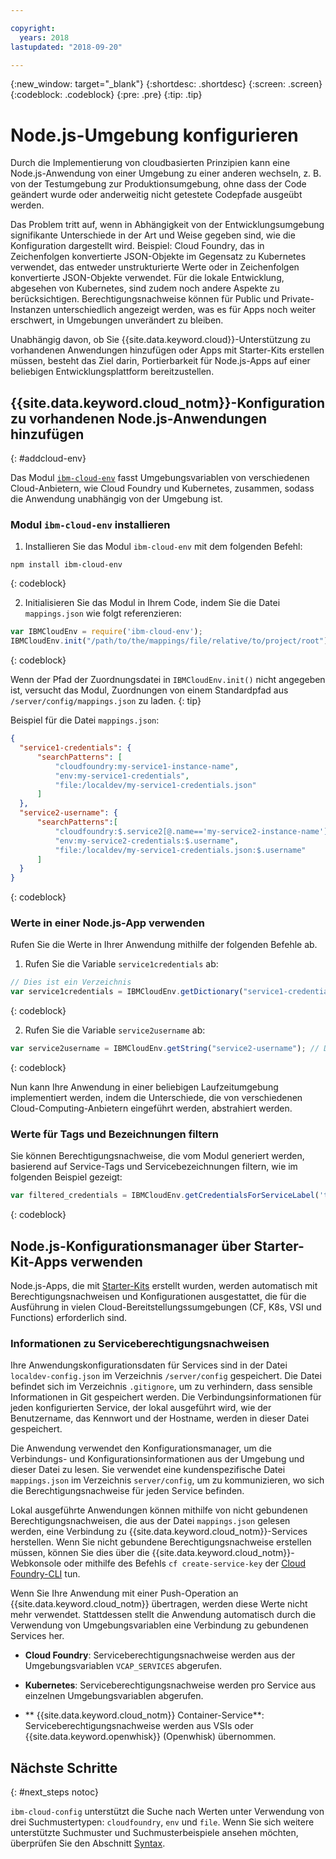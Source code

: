 ```yaml
---

copyright:
  years: 2018
lastupdated: "2018-09-20"

---
```

{:new_window: target="_blank"}
{:shortdesc: .shortdesc}
{:screen: .screen}
{:codeblock: .codeblock}
{:pre: .pre}
{:tip: .tip}

# Node.js-Umgebung konfigurieren

Durch die Implementierung von cloudbasierten Prinzipien kann eine Node.js-Anwendung von einer Umgebung zu einer anderen wechseln, z. B. von der Testumgebung zur Produktionsumgebung, ohne dass der Code geändert wurde oder anderweitig nicht getestete Codepfade ausgeübt werden.

Das Problem tritt auf, wenn in Abhängigkeit von der Entwicklungsumgebung signifikante Unterschiede in der Art und Weise gegeben sind, wie die Konfiguration dargestellt wird. Beispiel: Cloud Foundry, das in Zeichenfolgen konvertierte JSON-Objekte im Gegensatz zu Kubernetes verwendet, das entweder unstrukturierte Werte oder in Zeichenfolgen konvertierte JSON-Objekte verwendet. Für die lokale Entwicklung, abgesehen von Kubernetes, sind zudem noch andere Aspekte zu berücksichtigen. Berechtigungsnachweise können für Public und Private-Instanzen unterschiedlich angezeigt werden, was es für Apps noch weiter erschwert, in Umgebungen unverändert zu bleiben.

Unabhängig davon, ob Sie {{site.data.keyword.cloud}}-Unterstützung zu vorhandenen Anwendungen hinzufügen oder Apps mit Starter-Kits erstellen müssen, besteht das Ziel darin, Portierbarkeit für Node.js-Apps auf einer beliebigen Entwicklungsplattform bereitzustellen.

## {{site.data.keyword.cloud_notm}}-Konfiguration zu vorhandenen Node.js-Anwendungen hinzufügen
{: #addcloud-env}

Das Modul [`ibm-cloud-env`](https://github.com/ibm-developer/ibm-cloud-env) fasst Umgebungsvariablen von verschiedenen Cloud-Anbietern, wie Cloud Foundry und Kubernetes, zusammen, sodass die Anwendung unabhängig von der Umgebung ist.

### Modul `ibm-cloud-env` installieren
1. Installieren Sie das Modul `ibm-cloud-env` mit dem folgenden Befehl:
  ```
  npm install ibm-cloud-env
  ```
  {: codeblock}

2. Initialisieren Sie das Modul in Ihrem Code, indem Sie die Datei `mappings.json` wie folgt referenzieren:
  ```js
  var IBMCloudEnv = require('ibm-cloud-env');
  IBMCloudEnv.init("/path/to/the/mappings/file/relative/to/project/root");
  ```
  {: codeblock}

  Wenn der Pfad der Zuordnungsdatei in `IBMCloudEnv.init()` nicht angegeben ist, versucht das Modul, Zuordnungen von einem Standardpfad aus `/server/config/mappings.json` zu laden.
  {: tip}

  Beispiel für die Datei `mappings.json`:
  ```json
  {
    "service1-credentials": {
        "searchPatterns": [
            "cloudfoundry:my-service1-instance-name", 
            "env:my-service1-credentials", 
            "file:/localdev/my-service1-credentials.json" 
        ]
    },
    "service2-username": {
        "searchPatterns":[
            "cloudfoundry:$.service2[@.name=='my-service2-instance-name'].credentials.username",
            "env:my-service2-credentials:$.username",
            "file:/localdev/my-service1-credentials.json:$.username" 
        ]
    }
  }
  ```
  {: codeblock}

### Werte in einer Node.js-App verwenden
Rufen Sie die Werte in Ihrer Anwendung mithilfe der folgenden Befehle ab.

1. Rufen Sie die Variable `service1credentials` ab:
  ```js
  // Dies ist ein Verzeichnis
  var service1credentials = IBMCloudEnv.getDictionary("service1-credentials");
  ```
  {: codeblock}

2. Rufen Sie die Variable `service2username` ab:
  ```js
  var service2username = IBMCloudEnv.getString("service2-username"); // Dies ist eine Zeichenfolge
  ```
  {: codeblock}

Nun kann Ihre Anwendung in einer beliebigen Laufzeitumgebung implementiert werden, indem die Unterschiede, die von verschiedenen Cloud-Computing-Anbietern eingeführt werden, abstrahiert werden.

### Werte für Tags und Bezeichnungen filtern
Sie können Berechtigungsnachweise, die vom Modul generiert werden, basierend auf Service-Tags und Servicebezeichnungen filtern, wie im folgenden Beispiel gezeigt:
```js
var filtered_credentials = IBMCloudEnv.getCredentialsForServiceLabel('tag', 'label', credentials)); // Gibt eine JSON mit Berechtigungsnachweisen für den angegebenen Service-Tag und die Bezeichnung zurück
```
{: codeblock}

## Node.js-Konfigurationsmanager über Starter-Kit-Apps verwenden

Node.js-Apps, die mit [Starter-Kits](https://console.bluemix.net/developer/appservice/starter-kits/) erstellt wurden, werden automatisch mit Berechtigungsnachweisen und Konfigurationen ausgestattet, die für die Ausführung in vielen Cloud-Bereitstellungssumgebungen (CF, K8s, VSI und Functions) erforderlich sind.

### Informationen zu Serviceberechtigungsnachweisen

Ihre Anwendungskonfigurationsdaten für Services sind in der Datei `localdev-config.json` im Verzeichnis `/server/config` gespeichert. Die Datei befindet sich im Verzeichnis `.gitignore`, um zu verhindern, dass sensible Informationen in Git gespeichert werden. Die Verbindungsinformationen für jeden konfigurierten Service, der lokal ausgeführt wird, wie der Benutzername, das Kennwort und der Hostname, werden in dieser Datei gespeichert.

Die Anwendung verwendet den Konfigurationsmanager, um die Verbindungs- und Konfigurationsinformationen aus der Umgebung und dieser Datei zu lesen. Sie verwendet eine kundenspezifische Datei `mappings.json` im Verzeichnis `server/config`, um zu kommunizieren, wo sich die Berechtigungsnachweise für jeden Service befinden.

Lokal ausgeführte Anwendungen können mithilfe von nicht gebundenen Berechtigungsnachweisen, die aus der Datei `mappings.json` gelesen werden, eine Verbindung zu {{site.data.keyword.cloud_notm}}-Services herstellen. Wenn Sie nicht gebundene Berechtigungsnachweise erstellen müssen, können Sie dies über die {{site.data.keyword.cloud_notm}}-Webkonsole oder mithilfe des Befehls `cf create-service-key` der [Cloud Foundry-CLI](https://docs.cloudfoundry.org/cf-cli/) tun.

Wenn Sie Ihre Anwendung mit einer Push-Operation an {{site.data.keyword.cloud_notm}} übertragen, werden diese Werte nicht mehr verwendet. Stattdessen stellt die Anwendung automatisch durch die Verwendung von Umgebungsvariablen eine Verbindung zu gebundenen Services her.

* **Cloud Foundry**: Serviceberechtigungsnachweise werden aus der Umgebungsvariablen `VCAP_SERVICES` abgerufen.

* **Kubernetes**: Serviceberechtigungsnachweise werden pro Service aus einzelnen Umgebungsvariablen abgerufen.

* ** {{site.data.keyword.cloud_notm}} Container-Service**: Serviceberechtigungsnachweise werden aus VSIs oder {{site.data.keyword.openwhisk}} (Openwhisk) übernommen.


## Nächste Schritte
{: #next_steps notoc}

`ibm-cloud-config` unterstützt die Suche nach Werten unter Verwendung von drei Suchmustertypen: `cloudfoundry`, `env` und `file`. Wenn Sie sich weitere unterstützte Suchmuster und Suchmusterbeispiele ansehen möchten, überprüfen Sie den Abschnitt [Syntax](https://github.com/ibm-developer/ibm-cloud-env#usage).
